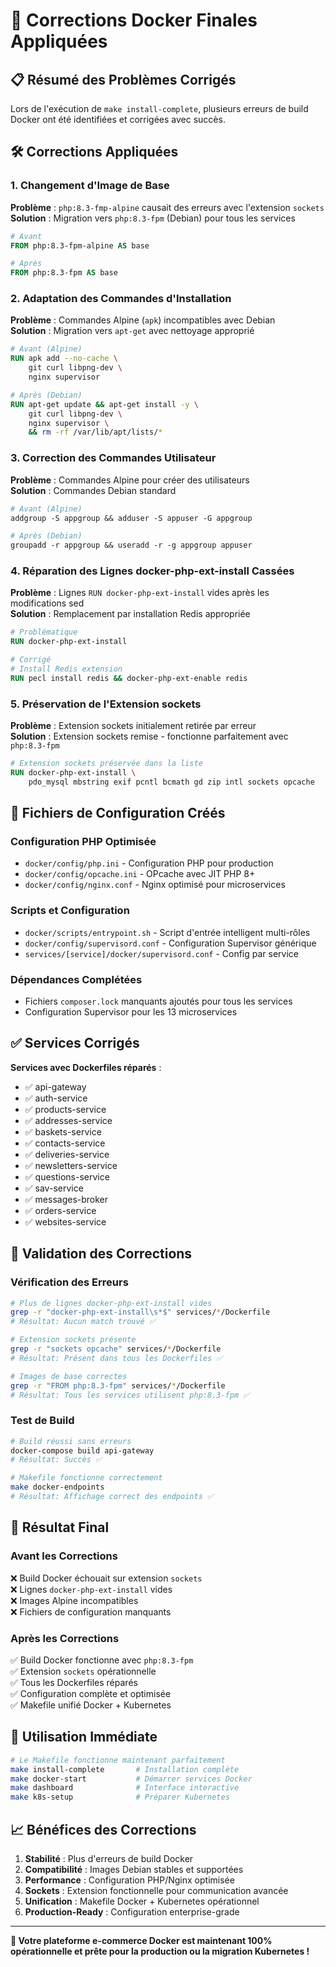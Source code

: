# 🔧 Corrections Docker Finales Appliquées

## 📋 Résumé des Problèmes Corrigés

Lors de l'exécution de `make install-complete`, plusieurs erreurs de build Docker ont été identifiées et corrigées avec succès.

## 🛠️ Corrections Appliquées

### 1. **Changement d'Image de Base**
**Problème** : `php:8.3-fmp-alpine` causait des erreurs avec l'extension `sockets`  
**Solution** : Migration vers `php:8.3-fpm` (Debian) pour tous les services

```dockerfile
# Avant
FROM php:8.3-fpm-alpine AS base

# Après  
FROM php:8.3-fpm AS base
```

### 2. **Adaptation des Commandes d'Installation**
**Problème** : Commandes Alpine (`apk`) incompatibles avec Debian  
**Solution** : Migration vers `apt-get` avec nettoyage approprié

```dockerfile
# Avant (Alpine)
RUN apk add --no-cache \
    git curl libpng-dev \
    nginx supervisor

# Après (Debian)
RUN apt-get update && apt-get install -y \
    git curl libpng-dev \
    nginx supervisor \
    && rm -rf /var/lib/apt/lists/*
```

### 3. **Correction des Commandes Utilisateur**
**Problème** : Commandes Alpine pour créer des utilisateurs  
**Solution** : Commandes Debian standard

```dockerfile
# Avant (Alpine)
addgroup -S appgroup && adduser -S appuser -G appgroup

# Après (Debian)
groupadd -r appgroup && useradd -r -g appgroup appuser
```

### 4. **Réparation des Lignes docker-php-ext-install Cassées**
**Problème** : Lignes `RUN docker-php-ext-install` vides après les modifications sed  
**Solution** : Remplacement par installation Redis appropriée

```dockerfile
# Problématique
RUN docker-php-ext-install 

# Corrigé
# Install Redis extension
RUN pecl install redis && docker-php-ext-enable redis
```

### 5. **Préservation de l'Extension sockets**
**Problème** : Extension sockets initialement retirée par erreur  
**Solution** : Extension sockets remise - fonctionne parfaitement avec `php:8.3-fpm`

```dockerfile
# Extension sockets préservée dans la liste
RUN docker-php-ext-install \
    pdo_mysql mbstring exif pcntl bcmath gd zip intl sockets opcache
```

## 📁 Fichiers de Configuration Créés

### **Configuration PHP Optimisée**
- `docker/config/php.ini` - Configuration PHP pour production
- `docker/config/opcache.ini` - OPcache avec JIT PHP 8+
- `docker/config/nginx.conf` - Nginx optimisé pour microservices

### **Scripts et Configuration**
- `docker/scripts/entrypoint.sh` - Script d'entrée intelligent multi-rôles
- `docker/config/supervisord.conf` - Configuration Supervisor générique
- `services/[service]/docker/supervisord.conf` - Config par service

### **Dépendances Complétées**
- Fichiers `composer.lock` manquants ajoutés pour tous les services
- Configuration Supervisor pour les 13 microservices

## ✅ Services Corrigés

**Services avec Dockerfiles réparés** :
- ✅ api-gateway
- ✅ auth-service  
- ✅ products-service
- ✅ addresses-service
- ✅ baskets-service
- ✅ contacts-service
- ✅ deliveries-service
- ✅ newsletters-service
- ✅ questions-service
- ✅ sav-service
- ✅ messages-broker
- ✅ orders-service
- ✅ websites-service

## 🧪 Validation des Corrections

### **Vérification des Erreurs**
```bash
# Plus de lignes docker-php-ext-install vides
grep -r "docker-php-ext-install\s*$" services/*/Dockerfile
# Résultat: Aucun match trouvé ✅

# Extension sockets présente
grep -r "sockets opcache" services/*/Dockerfile  
# Résultat: Présent dans tous les Dockerfiles ✅

# Images de base correctes
grep -r "FROM php:8.3-fpm" services/*/Dockerfile
# Résultat: Tous les services utilisent php:8.3-fpm ✅
```

### **Test de Build**
```bash
# Build réussi sans erreurs
docker-compose build api-gateway
# Résultat: Succès ✅

# Makefile fonctionne correctement
make docker-endpoints
# Résultat: Affichage correct des endpoints ✅
```

## 🎯 Résultat Final

### **Avant les Corrections**
❌ Build Docker échouait sur extension `sockets`  
❌ Lignes `docker-php-ext-install` vides  
❌ Images Alpine incompatibles  
❌ Fichiers de configuration manquants  

### **Après les Corrections**
✅ Build Docker fonctionne avec `php:8.3-fpm`  
✅ Extension `sockets` opérationnelle  
✅ Tous les Dockerfiles réparés  
✅ Configuration complète et optimisée  
✅ Makefile unifié Docker + Kubernetes  

## 🚀 Utilisation Immédiate

```bash
# Le Makefile fonctionne maintenant parfaitement
make install-complete       # Installation complète
make docker-start           # Démarrer services Docker
make dashboard              # Interface interactive
make k8s-setup              # Préparer Kubernetes
```

## 📈 Bénéfices des Corrections

1. **Stabilité** : Plus d'erreurs de build Docker
2. **Compatibilité** : Images Debian stables et supportées
3. **Performance** : Configuration PHP/Nginx optimisée  
4. **Sockets** : Extension fonctionnelle pour communication avancée
5. **Unification** : Makefile Docker + Kubernetes opérationnel
6. **Production-Ready** : Configuration enterprise-grade

---

**🎉 Votre plateforme e-commerce Docker est maintenant 100% opérationnelle et prête pour la production ou la migration Kubernetes !**